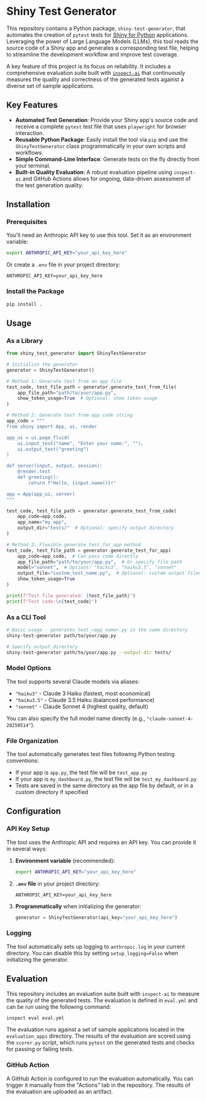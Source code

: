 # Shiny Test Generator

This repository contains a Python package, `shiny-test-generator`, that automates the creation of `pytest` tests for [Shiny for Python](https://shiny.posit.co/py/) applications. Leveraging the power of Large Language Models (LLMs), this tool reads the source code of a Shiny app and generates a corresponding test file, helping to streamline the development workflow and improve test coverage.

A key feature of this project is its focus on reliability. It includes a comprehensive evaluation suite built with [`inspect-ai`](https://rstudio.github.io/inspect-ai/) that continuously measures the quality and correctness of the generated tests against a diverse set of sample applications.

## Key Features

*   **Automated Test Generation**: Provide your Shiny app's source code and receive a complete `pytest` test file that uses `playwright` for browser interaction.
*   **Reusable Python Package**: Easily install the tool via `pip` and use the `ShinyTestGenerator` class programmatically in your own scripts and workflows.
*   **Simple Command-Line Interface**: Generate tests on the fly directly from your terminal.
*   **Built-in Quality Evaluation**: A robust evaluation pipeline using `inspect-ai` and GitHub Actions allows for ongoing, data-driven assessment of the test generation quality.

## Installation

### Prerequisites

You'll need an Anthropic API key to use this tool. Set it as an environment variable:

```bash
export ANTHROPIC_API_KEY="your_api_key_here"
```

Or create a `.env` file in your project directory:

```
ANTHROPIC_API_KEY=your_api_key_here
```

### Install the Package

```bash
pip install .
```

## Usage

### As a Library

```python
from shiny_test_generator import ShinyTestGenerator

# Initialize the generator
generator = ShinyTestGenerator()

# Method 1: Generate test from an app file
test_code, test_file_path = generator.generate_test_from_file(
    app_file_path="path/to/your/app.py",
    show_token_usage=True  # Optional: show token usage
)

# Method 2: Generate test from app code string
app_code = """
from shiny import App, ui, render

app_ui = ui.page_fluid(
    ui.input_text("name", "Enter your name:", ""),
    ui.output_text("greeting")
)

def server(input, output, session):
    @render.text
    def greeting():
        return f"Hello, {input.name()}!"

app = App(app_ui, server)
"""

test_code, test_file_path = generator.generate_test_from_code(
    app_code=app_code,
    app_name="my_app",
    output_dir="tests/"  # Optional: specify output directory
)

# Method 3: Flexible generate_test_for_app method
test_code, test_file_path = generator.generate_test_for_app(
    app_code=app_code,  # Can pass code directly
    app_file_path="path/to/your/app.py",  # Or specify file path
    model="sonnet",  # Options: "haiku3", "haiku3.5", "sonnet"
    output_file="custom_test_name.py",  # Optional: custom output filename
    show_token_usage=True
)

print(f"Test file generated: {test_file_path}")
print(f"Test code:\n{test_code}")
```

### As a CLI Tool

```bash
# Basic usage - generates test_<app_name>.py in the same directory
shiny-test-generator path/to/your/app.py

# Specify output directory
shiny-test-generator path/to/your/app.py --output-dir tests/
```

### Model Options

The tool supports several Claude models via aliases:

- `"haiku3"` - Claude 3 Haiku (fastest, most economical)
- `"haiku3.5"` - Claude 3.5 Haiku (balanced performance)
- `"sonnet"` - Claude Sonnet 4 (highest quality, default)

You can also specify the full model name directly (e.g., `"claude-sonnet-4-20250514"`).

### File Organization

The tool automatically generates test files following Python testing conventions:

- If your app is `app.py`, the test file will be `test_app.py`
- If your app is `my_dashboard.py`, the test file will be `test_my_dashboard.py`
- Tests are saved in the same directory as the app file by default, or in a custom directory if specified

## Configuration

### API Key Setup

The tool uses the Anthropic API and requires an API key. You can provide it in several ways:

1. **Environment variable** (recommended):
   ```bash
   export ANTHROPIC_API_KEY="your_api_key_here"
   ```

2. **`.env` file** in your project directory:
   ```
   ANTHROPIC_API_KEY=your_api_key_here
   ```

3. **Programmatically** when initializing the generator:
   ```python
   generator = ShinyTestGenerator(api_key="your_api_key_here")
   ```

### Logging

The tool automatically sets up logging to `anthropic.log` in your current directory. You can disable this by setting `setup_logging=False` when initializing the generator.

## Evaluation

This repository includes an evaluation suite built with `inspect-ai` to measure the quality of the generated tests. The evaluation is defined in `eval.yml` and can be run using the following command:

```bash
inspect eval eval.yml
```

The evaluation runs against a set of sample applications located in the `evaluation_apps` directory. The results of the evaluation are scored using the `scorer.py` script, which runs `pytest` on the generated tests and checks for passing or failing tests.

### GitHub Action

A GitHub Action is configured to run the evaluation automatically. You can trigger it manually from the "Actions" tab in the repository. The results of the evaluation are uploaded as an artifact.
